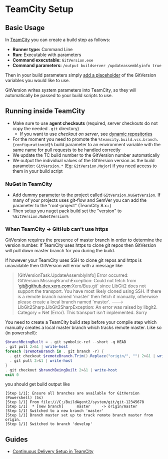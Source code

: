 # TeamCity Setup
## Basic Usage
In [TeamCity](https://www.jetbrains.com/teamcity/) you can create a build step as follows:

* **Runner type:** Command Line
* **Run:** Executable with parameters
* **Command executable:**  `GitVersion.exe`
* **Command parameters:** `/output buildserver /updateassemblyinfo true`

Then in your build parameters simply [add a placeholder](https://github.com/Particular/GitVersion/wiki/Variables#recommended-teamcity-setup) of the GitVersion variables you would like to use.

GitVersion writes system parameters into TeamCity, so they will automatically be passed to your build scripts to use.

## Running inside TeamCity
* Make sure to use **agent checkouts** (required, server checkouts do not copy the needed `.git` directory)
  - If you want to use *checkout on server*, see [dynamic repositories](Dynamic-Repositories.md)
* For the moment you need to promote the `%teamcity.build.vcs.branch.{configurationid}%` build parameter to an environment variable with the same name for pull requests to be handled correctly
* We update the TC build number to the GitVersion number automatically
* We output the individual values of the GitVersion version as the build parameter: `GitVersion.*` (Eg: `GitVersion.Major`) if you need access to them in your build script

### NuGet in TeamCity
* Add dummy [parameter](http://confluence.jetbrains.com/display/TCD8/Configuring+Build+Parameters) to
the project called `GitVersion.NuGetVersion`. If many of your projects uses git-flow and SemVer you
can add the parameter to the "root-project" (TeamCity 8.x+)
* Then setup you nuget pack build set the "version" to `%GitVersion.NuGetVersion%`

### When TeamCity -> GitHub can't use https
GitVersion requires the presence of master branch in order to determine the version number.  If TeamCity uses https to clone git repos then GitVersion will pull down master branch for you during the build.

If however your TeamCity uses SSH to clone git repos and https is unavailable then GitVersion will error with a message like

> [GitVersionTask.UpdateAssemblyInfo] Error occurred: GitVersion.MissingBranchException: Could not fetch from 'git@github.dev.xero.com:Xero/Bus.git' since LibGit2 does not support the transport. You have most likely cloned using SSH. If there is a remote branch named 'master' then fetch it manually, otherwise please create a local branch named 'master'. ---> LibGit2Sharp.LibGit2SharpException: An error was raised by libgit2. Category = Net (Error).
This transport isn't implemented. Sorry

You need to create a TeamCity build step before your compile step which manually creates a local master branch which tracks remote master.  Like so (in powershell):

```Powershell
$branchBeingBuilt = . git symbolic-ref --short -q HEAD  
. git pull 2>&1 | write-host
foreach ($remoteBranch in . git branch -r) {
  . git checkout $remoteBranch.Trim().Replace("origin/", "") 2>&1 | write-host
  . git pull 2>&1 | write-host  
}  
. git checkout $branchBeingBuilt 2>&1 | write-host  
exit 0
```

you should get build output like

```
[Step 1/1]: Ensure all branches are available for GitVersion (Powershell) (5s)
[Step 1/1] From file:///C:/BuildAgent2/system/git/git-12345678
[Step 1/1]  * [new branch]      master     -> origin/master
[Step 1/1] Switched to a new branch 'master'
[Step 1/1] Branch master set up to track remote branch master from origin.
[Step 1/1] Switched to branch 'develop'
```

## Guides
 - [Continuous Delivery Setup in TeamCity](http://jake.ginnivan.net/blog/2014/07/09/my-typical-teamcity-build-setup)
